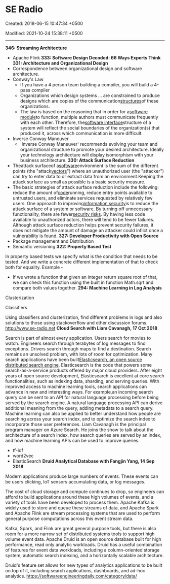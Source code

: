 # SE Radio

Created: 2018-06-15 10:47:34 +0500

Modified: 2021-10-24 15:38:11 +0500

---

**346: Streaming Architecture**
-   Apache Flink
**333: Software Design Decoded: 66 Ways Experts Think**
**331: Architecture and Organizational Design**
-   Correspondence between organizational design and software architecture.
-   Conway's Law
    -   If you have a 4 person team building a compiler, you will build a 4-pass compiler
    -   Organizations which design systems ... are constrained to produce designs which are copies of the communication[structures](https://en.wikipedia.org/wiki/Organizational_structure)of these organizations.
    -   The law is based on the reasoning that in order for a[software module](https://en.wikipedia.org/wiki/Modular_programming)to function, multiple authors must communicate frequently with each other. Therefore, the[software interface](https://en.wikipedia.org/wiki/Software_interface)structure of a system will reflect the social boundaries of the organization(s) that produced it, across which communication is more difficult.
-   Inverse Conway Maneuver
    -   'Inverse Conway Maneuver' recommends evolving your team and organizational structure to promote your desired architecture. Ideally your technology architecture will display isomorphism with your business architecture.
**330: Attack Surface Reduction**
-   Theattack surfaceof a[software](https://en.wikipedia.org/wiki/Software)environment is the sum of the different points (the "attack[vectors](https://en.wikipedia.org/wiki/Vector_(malware))") where an unauthorized user (the "attacker") can try to enter data to or extract data from an environment.Keeping the attack surface as small as possible is a basic security measure.
-   The basic strategies of attack surface reduction include the following: reduce the amount of[code](https://en.wikipedia.org/wiki/Software)running, reduce entry points available to untrusted users, and eliminate services requested by relatively few users. One approach to improving[information security](https://en.wikipedia.org/wiki/Information_security)is to reduce the attack surface of a system or software. By turning off unnecessary functionality, there are fewer[security risks](https://en.wikipedia.org/wiki/Security_risk). By having less code available to unauthorized actors, there will tend to be fewer failures. Although attack surface reduction helps prevent security failures, it does not mitigate the amount of damage an attacker could inflict once a vulnerability is found.
**327: Developer Productivity with Open Source**
-   Package management and Distribution
-   Semantic versioning
**322: Property Based Test**

In property based tests we specify what is the condition that needs to be tested. And we write a concrete different implementation of that to check both for equality.
Example -
-   If we wrote a function that given an integer return square root of that, we can check this function using the built in function Math.sqrt and compare both values together.
**294: Machine Learning in Log Analysis**

Clusterization

Classifiers

Using classifiers and clusterization, find different problems in logs and also solutions to those using stackoverflow and other discussion forums.
<http://www.se-radio.net>
**Cloud Search with Liam Cavanagh, 17 Oct 2018**

Search is part of almost every application. Users search for movies to watch. Engineers search through terabytes of log messages to find exceptions. Drivers search through maps to find a destination. Search remains an unsolved problem, with lots of room for optimization.
Many search applications have been built[Elasticsearch, an open source distributed search engine](https://softwareengineeringdaily.com/2017/04/12/elasticsearch-with-philipp-krenn/). Elasticsearch is the code that powers some search-as-a-service products offered by major cloud providers. After eight years of open source development, Elasticsearch is excellent at core search functionalities, such as indexing data, sharding, and serving queries.
With improved access to machine learning tools, search applications can advance in new and interesting ways. For example,an incoming search query can be sent to an API for natural language processing before being served by the search engine. A natural language processing API can derive additional meaning from the query, adding metadata to a search query. Machine learning can also be applied to better understand how people are searching across your search index, and to optimize the search index to incorporate those user preferences.
Liam Cavanagh is the principal program manager on Azure Search. He joins the show to talk about the architecture of a search index, how search queries are served by an index, and how machine learning APIs can be used to improve queries.
-   tf-idf
-   word2vec
-   ElasticSearch
**Druid Analytical Database with Fangjin Yang, 14 Sep 2018**

Modern applications produce large numbers of events. These events can be users clicking, IoT sensors accumulating data, or log messages.

The cost of cloud storage and compute continues to drop, so engineers can afford to build applications around these high volumes of events, and a variety of tools have been developed to process them. Apache Kafka is widely used to store and queue these streams of data, and Apache Spark and Apache Flink are stream processing systems that are used to perform general purpose computations across this event stream data.

Kafka, Spark, and Flink are great general purpose tools, but there is also room for a more narrow set of distributed systems tools to support high volume event data. Apache Druid is an open source database built for high performance, read only analytic workloads. Druid has a useful combination of features for event data workloads, including a column-oriented storage system, automatic search indexing, and a horizontally scalable architecture.

Druid's feature set allows for new types of analytics applications to be built on top of it, including search applications, dashboards, and ad-hoc analytics.
<https://softwareengineeringdaily.com/category/data/>
